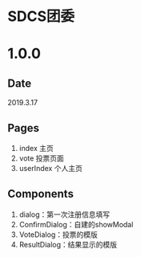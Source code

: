 # SDCS团委
# 1.0.0

## Date
2019.3.17

## Pages
1. index 主页
2. vote 投票页面
3. userIndex 个人主页

## Components
1. dialog：第一次注册信息填写
2. ConfirmDialog：自建的showModal
3. VoteDialog：投票的模版
4. ResultDialog：结果显示的模版


